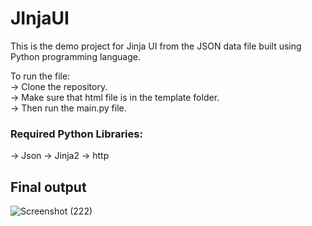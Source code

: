 # JInjaUI

This is the demo project for Jinja UI from the JSON data file built using Python programming language.

To run the file: <br>
-> Clone the repository. <br>
-> Make sure that html file is in the template folder. <br>
-> Then run the main.py file. <br>
### Required Python Libraries: <br>
-> Json
-> Jinja2
-> http
## Final output

![Screenshot (222)](https://user-images.githubusercontent.com/70914713/196026859-c5cab2c0-c9a3-4d99-82be-48da2af0187d.png)
